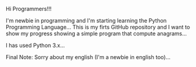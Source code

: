 Hi Programmers!!!

I'm newbie in programming and I'm starting learning the Python Programming Language...
This is my firts GitHub repository and I want to show my progress showing a simple program that compute anagrams...

I has used Python 3.x...

Final Note: Sorry about my english (I'm a newbie in english too)...

